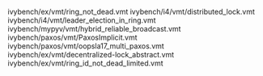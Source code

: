 ivybench/ex/vmt/ring_not_dead.vmt
ivybench/i4/vmt/distributed_lock.vmt
ivybench/i4/vmt/leader_election_in_ring.vmt
ivybench/mypyv/vmt/hybrid_reliable_broadcast.vmt
ivybench/paxos/vmt/PaxosImplicit.vmt
ivybench/paxos/vmt/oopsla17_multi_paxos.vmt
ivybench/ex/vmt/decentralized-lock_abstract.vmt
ivybench/ex/vmt/ring_id_not_dead_limited.vmt